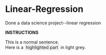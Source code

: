 # Linear-Regression
Done a data science project--linear regression

**INSTRUCTIONS**

This is a normal sentence.  
Here is a <span style="background-color: #f0f0f0; padding: 2px 4px;">highlighted part</span> in light grey.
